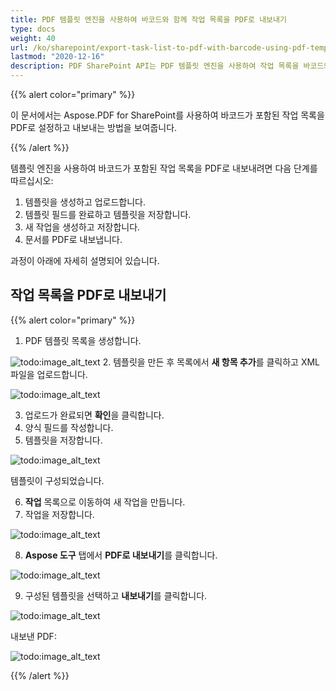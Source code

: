 ```yaml
---
title: PDF 템플릿 엔진을 사용하여 바코드와 함께 작업 목록을 PDF로 내보내기
type: docs
weight: 40
url: /ko/sharepoint/export-task-list-to-pdf-with-barcode-using-pdf-template-engine/
lastmod: "2020-12-16"
description: PDF SharePoint API는 PDF 템플릿 엔진을 사용하여 작업 목록을 바코드와 함께 PDF로 내보낼 수 있습니다.
---
```


{{% alert color="primary" %}}

이 문서에서는 Aspose.PDF for SharePoint를 사용하여 바코드가 포함된 작업 목록을 PDF로 설정하고 내보내는 방법을 보여줍니다.

{{% /alert %}}

템플릿 엔진을 사용하여 바코드가 포함된 작업 목록을 PDF로 내보내려면 다음 단계를 따르십시오:

1. 템플릿을 생성하고 업로드합니다.
1. 템플릿 필드를 완료하고 템플릿을 저장합니다.
1. 새 작업을 생성하고 저장합니다.
1. 문서를 PDF로 내보냅니다.

과정이 아래에 자세히 설명되어 있습니다.

## **작업 목록을 PDF로 내보내기**

{{% alert color="primary" %}}

1. PDF 템플릿 목록을 생성합니다.

![todo:image_alt_text](export-task-list-to-pdf-with-barcode-using-pdf-template-engine_1.png)
2. 템플릿을 만든 후 목록에서 **새 항목 추가**를 클릭하고 XML 파일을 업로드합니다.

![todo:image_alt_text](export-task-list-to-pdf-with-barcode-using-pdf-template-engine_2.png)

3. 업로드가 완료되면 **확인**을 클릭합니다.  
4. 양식 필드를 작성합니다.  
5. 템플릿을 저장합니다.

![todo:image_alt_text](export-task-list-to-pdf-with-barcode-using-pdf-template-engine_3.png)

템플릿이 구성되었습니다.

6. **작업** 목록으로 이동하여 새 작업을 만듭니다.  
7. 작업을 저장합니다.

![todo:image_alt_text](export-task-list-to-pdf-with-barcode-using-pdf-template-engine_4.png)

8. **Aspose 도구** 탭에서 **PDF로 내보내기**를 클릭합니다.

![todo:image_alt_text](export-task-list-to-pdf-with-barcode-using-pdf-template-engine_5.png)

9. 구성된 템플릿을 선택하고 **내보내기**를 클릭합니다.

![todo:image_alt_text](export-task-list-to-pdf-with-barcode-using-pdf-template-engine_6.png)

내보낸 PDF:

![todo:image_alt_text](export-task-list-to-pdf-with-barcode-using-pdf-template-engine_7.png)

{{% /alert %}}